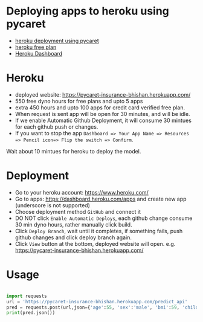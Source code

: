 # Deploying apps to heroku using pycaret
- [heroku deployment using pycaret](https://www.kdnuggets.com/2020/05/build-deploy-machine-learning-web-app.html)
- [heroku free plan](https://www.heroku.com/free)
- [Heroku Dashboard](https://www.heroku.com/dx)

# Heroku
- deployed website: https://pycaret-insurance-bhishan.herokuapp.com/
- 550 free dyno hours for free plans and upto 5 apps
- extra 450 hours and upto 100 apps for credit card verified free plan.
- When request is sent app will be open for 30 minutes, and will be idle.
- If we enable Automatic Github Deployment, it will consume 30 mintues for each
  github push or changes.
- If you want to stop the app `Dashboard => Your App Name => Resources => Pencil icon=> Flip the switch => Confirm`.

Wait about 10 mintues for heroku to deploy the model.

# Deployment
- Go to your heroku account: https://www.heroku.com/
- Go to apps: https://dashboard.heroku.com/apps and create new app (underscore is not supported)
- Choose deployment method `GitHub` and connect it
- DO NOT click `Enable Automatic Deploys`, each github change consume 30 min dyno hours, rather manually click build.
- Click `Deploy Branch`, wait until it completes, if something fails, push github changes and click deploy branch again.
- Click `View` button at the bottom, deployed website will open. e.g. https://pycaret-insurance-bhishan.herokuapp.com/

# Usage
```python

import requests
url = 'https://pycaret-insurance-bhishan.herokuapp.com/predict_api'
pred = requests.post(url,json={'age':55, 'sex':'male', 'bmi':59, 'children':1, 'smoker':'male', 'region':'northwest'})
print(pred.json())
```
